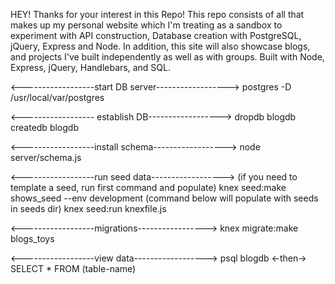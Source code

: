 HEY! Thanks for your interest in this Repo! This repo consists of all that makes up my personal website which I'm treating as a sandbox to experiment with API construction, Database creation with PostgreSQL, jQuery, Express and Node. In addition, this site will also showcase blogs, and projects I've built independently as well as with groups. Built with Node, Express, jQuery, Handlebars, and SQL.

<------------------start DB server------------------>
postgres -D /usr/local/var/postgres

<------------------ establish DB------------------>
dropdb blogdb 
createdb blogdb

<------------------install schema------------------>
node server/schema.js

<------------------run seed data------------------>
(if you need to template a seed, run first command and populate)
knex seed:make shows_seed --env development 
(command below will populate with seeds in seeds dir)
knex seed:run knexfile.js

<------------------migrations----------------->
knex migrate:make blogs_toys
  
<------------------view data------------------>
psql blogdb <-then-> SELECT * FROM (table-name)
